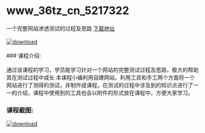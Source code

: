 # www_36tz_cn_5217322
一个完整网站渗透测试的过程及思路
[下载地址](http://www.36tz.cn/article/5217322 "下载地址")
<br/></br>[![download](http://36tz.cn/muke_img/2020_12_1-141-300x157.png "下载地址")](http://www.36tz.cn/article/5217322 "下载地址")
<br/></br>### 课程介绍:<br/></br>通过该课程的学习，学员能学习针对一个网站的完整测试过程及思路，极大的帮助其在测试过程中成长
本课程小编利用自建网站，利用工具和手工两个方面将一个网站进行了测得的测试，并制作成课程。在测试的过程中涉及到的知识点进行了一一的介绍，课程中使用到的工具也会以附件的形式放在课程中，方便大家学习。

### 课程截图:
[![download](http://36tz.cn/muke_img/2020_12_2-135.png "下载地址")](http://www.36tz.cn/article/5217322 "下载地址")
